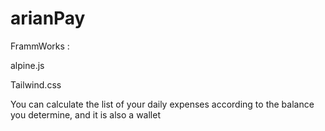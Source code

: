 # arianPay
FrammWorks :

alpine.js

Tailwind.css

You can calculate the list of your daily expenses according to the balance you determine, and it is also a wallet
